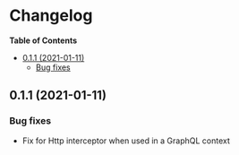 # Changelog

**Table of Contents**

<!-- TOC depthFrom:2 depthTo:3 -->

- [0.1.1 (2021-01-11)](#011-2021-01-11)
  - [Bug fixes](#bug-fixes)

<!-- /TOC -->

## 0.1.1 (2021-01-11)

### Bug fixes

- Fix for Http interceptor when used in a GraphQL context
